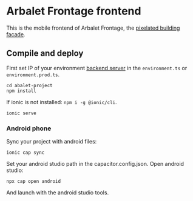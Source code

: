 # Arbalet Frontage frontend

This is the mobile frontend of Arbalet Frontage, the [pixelated building facade](https://vimeo.com/arbalet/frontage).

## Compile and deploy

First set IP of your environment [backend server](https://github.com/arbalet-project/frontage/tree/master/install) in the `environment.ts` or `environment.prod.ts`.

```
cd abalet-project
npm install
```

If ionic is not installed: `npm i -g @ionic/cli`.
```
ionic serve
```

### Android phone

Sync your project with android files:
```
ionic cap sync
```

Set your android studio path in the capacitor.config.json.
Open android studio:
```
npx cap open android
```
And launch with the android studio tools.